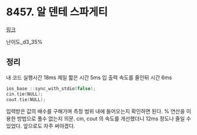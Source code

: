 # 8457. 알 덴테 스파게티

[링크](https://swexpertacademy.com/main/main.do)

난이도_d3_35%

## 정리

내 코드 실행시간 18ms
제일 짧은 시간 5ms
입 출력 속도를 줄인뒤 시간 6ms

```cpp
ios_base ::sync_with_stdio(false);
cin.tie(NULL);
cout.tie(NULL);
```

입력받은 값의 배수를 구해가며 측정 범위 내에 들어오는지 확인하면 된다.
% 연산을 이용한 방법으로 풀수 없는지 의문.
cin, cout 의 속도를 개선했더니 12ms 정도나 줄일 수 있었다.
앞으로도 자주 써야겠다.
